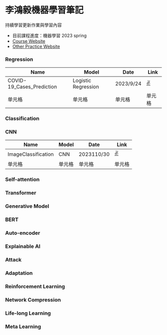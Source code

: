 # 李鴻毅機器學習筆記
持續學習更新作業與學習內容
* 目前課程進度：機器學習 2023 spring
* [Course Website](https://speech.ee.ntu.edu.tw/~hylee/ml/2023-spring.php)
* [Other Practice Website](https://statso.io/credit-score-classification-case-study/)
### Regression
|  Name  | Model| Date| Link |
|  ----  | ----  |  ----  | ----  |
| COVID-19_Cases_Prediction  | Logistic Regression | 2023/9/24  | [:v:](https://github.com/stephanie0324/ML_practrice/blob/master/Regression/readme.md#covid-19_cases_prediction) |
| 单元格  | 单元格 | 单元格  | 单元格 |

### Classification
### CNN
|  Name  | Model| Date| Link |
|  ----  | ----  |  ----  | ----  |
| ImageClassification | CNN | 2023110/30  | [:v:](https://github.com/stephanie0324/ML_practrice/blob/master/CNN/readme.md#ml2023-hw3-imageclassification) |
| 单元格  | 单元格 | 单元格  | 单元格 |
### Self-attention
### Transformer
### Generative Model
### BERT
### Auto-encoder
### Explainable AI
### Attack
### Adaptation
### Reinforcement Learning
### Network Compression
### Life-long Learning
### Meta Learning
